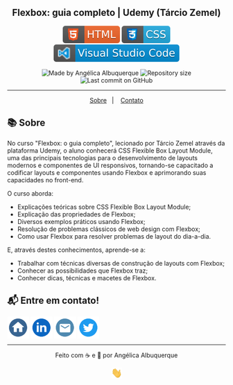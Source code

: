 <h2 align="center">
  Flexbox: guia completo | Udemy (Tárcio Zemel)
</h2>

<p align="center">
<img alt="badge html" src="https://raw.githubusercontent.com/angelicaalbuquerque/badges-and-icons/f96545c39b9ff34534ee166d78e4bcef00de3928/badges/html.svg">
<img alt="badge css" src="https://raw.githubusercontent.com/angelicaalbuquerque/badges-and-icons/f96545c39b9ff34534ee166d78e4bcef00de3928/badges/css.svg">
<img alt="badge vscode" src="https://raw.githubusercontent.com/angelicaalbuquerque/badges-and-icons/f96545c39b9ff34534ee166d78e4bcef00de3928/badges/visual-studio-code.svg">
</p>

<p align="center">
<img alt="Made by Angélica Albuquerque" src="https://img.shields.io/badge/made%20by-Angélica Albuquerque-%20?color=fbb125">
<img alt="Repository size" src="https://img.shields.io/github/repo-size/angelicaalbuquerque/flexbox-guia-completo_udemy_tarcio-zemel?color=fbb125">
<img alt="Last commit on GitHub" src="https://img.shields.io/github/last-commit/angelicaalbuquerque/flexbox-guia-completo_udemy_tarcio-zemel?color=fbb125">
</p>

---

<p align="center">
  <a href="#-Sobre">Sobre</a>&nbsp;&nbsp;&nbsp;|&nbsp;&nbsp;&nbsp;
  <a>
  <a href="#-Entre-em-contato">Contato</a>
</p>

## 📚 Sobre

<p>
No curso "Flexbox: o guia completo", lecionado por Tárcio Zemel através da plataforma Udemy, o aluno conhecerá CSS Flexible Box Layout Module, uma das principais tecnologias para o desenvolvimento de layouts modernos e componentes de UI responsivos, tornando-se capacitado a codificar layouts e componentes usando Flexbox e aprimorando suas capacidades no front-end.

O curso aborda:

- Explicações teóricas sobre CSS Flexible Box Layout Module;
- Explicação das propriedades de Flexbox;
- Diversos exemplos práticos usando Flexbox;
- Resolução de problemas clássicos de web design com Flexbox;
- Como usar Flexbox para resolver problemas de layout do dia-a-dia.

E, através destes conhecimentos, aprende-se a:

- Trabalhar com técnicas diversas de construção de layouts com Flexbox;
- Conhecer as possibilidades que Flexbox traz;
- Conhecer dicas, técnicas e macetes de Flexbox.

## 📬 Entre em contato!

<p align="left">
    <a href="https://www.frontangie.dev/" target="blank" style="text-decoration: none; color: unset;">
    <img align="center" src="https://raw.githubusercontent.com/angelicaalbuquerque/badges-and-icons/main/icons/circle/portfolio.svg" alt="frontangie.dev" height="50" width="50" />
  </a>
  <a href="https://linkedin.com/in/angelica-albuquerque/" target="blank" style="text-decoration: none; color: unset;">
    <img align="center" src="https://raw.githubusercontent.com/angelicaalbuquerque/badges-and-icons/main/icons/circle/linkedin.svg" alt="Linkedin" height="50" width="50" />
  </a>
  <a href="mailto:hi@frontangie.dev" target="blank" style="text-decoration: none;">
    <img align="center" src="https://raw.githubusercontent.com/angelicaalbuquerque/badges-and-icons/main/icons/circle/email.svg" alt="Email" height="50" width="50" />
  </a>
  <a href="https://twitter.com/frontangie" target="blank" style="text-decoration: none;">
    <img align="center" src="https://raw.githubusercontent.com/angelicaalbuquerque/badges-and-icons/main/icons/circle/twitter.svg" alt="Twitter" height="50" width="50" />
    </a>
</p>

---

<p align="center">
Feito com ☕ e 🖤 por Angélica Albuquerque
</p>

<p align="center">
<img src="https://raw.githubusercontent.com/angelicaalbuquerque/badges-and-icons/main/gif/hi.gif" width="25px" height="25px"> 
</p>
